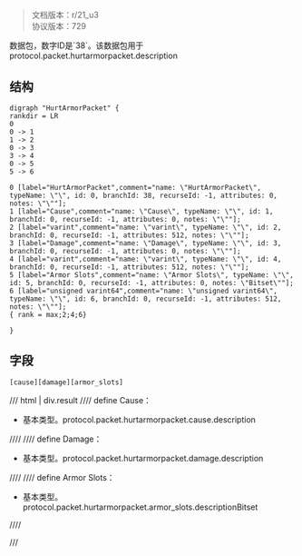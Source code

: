 # <!-- md:samp HurtArmorPacket -->

> 文档版本：r/21_u3<br/>协议版本：729

<!-- md:samp HurtArmorPacket -->数据包，数字ID是`38`。该数据包用于protocol.packet.hurtarmorpacket.description

## 结构

```viz
digraph "HurtArmorPacket" {
rankdir = LR
0
0 -> 1
1 -> 2
0 -> 3
3 -> 4
0 -> 5
5 -> 6

0 [label="HurtArmorPacket",comment="name: \"HurtArmorPacket\", typeName: \"\", id: 0, branchId: 38, recurseId: -1, attributes: 0, notes: \"\""];
1 [label="Cause",comment="name: \"Cause\", typeName: \"\", id: 1, branchId: 0, recurseId: -1, attributes: 0, notes: \"\""];
2 [label="varint",comment="name: \"varint\", typeName: \"\", id: 2, branchId: 0, recurseId: -1, attributes: 512, notes: \"\""];
3 [label="Damage",comment="name: \"Damage\", typeName: \"\", id: 3, branchId: 0, recurseId: -1, attributes: 0, notes: \"\""];
4 [label="varint",comment="name: \"varint\", typeName: \"\", id: 4, branchId: 0, recurseId: -1, attributes: 512, notes: \"\""];
5 [label="Armor Slots",comment="name: \"Armor Slots\", typeName: \"\", id: 5, branchId: 0, recurseId: -1, attributes: 0, notes: \"Bitset\""];
6 [label="unsigned varint64",comment="name: \"unsigned varint64\", typeName: \"\", id: 6, branchId: 0, recurseId: -1, attributes: 512, notes: \"\""];
{ rank = max;2;4;6}

}

```

## 字段

```title='HurtArmorPacket'
[cause][damage][armor_slots]
```

/// html | div.result
//// define
Cause：<!-- md:samp varint -->

- 基本类型。protocol.packet.hurtarmorpacket.cause.description


////
//// define
Damage：<!-- md:samp varint -->

- 基本类型。protocol.packet.hurtarmorpacket.damage.description


////
//// define
Armor Slots：<!-- md:samp unsigned varint64 -->

- 基本类型。protocol.packet.hurtarmorpacket.armor_slots.descriptionBitset


////

///

